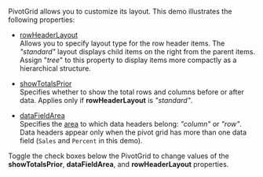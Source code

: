 PivotGrid allows you to customize its layout. This demo illustrates the following properties:

- [rowHeaderLayout](/Documentation/ApiReference/UI_Components/dxPivotGrid/Configuration/#rowHeaderLayout)            
Allows you to specify layout type for the row header items. The *"standard"* layout displays child items on the right from the parent items. Assign "*tree*" to this property to display items more compactly as a hierarchical structure. 

- [showTotalsPrior](/Documentation/ApiReference/UI_Components/dxPivotGrid/Configuration/#showTotalsPrior)        
Specifies whether to show the total rows and columns before or after data. Applies only if **rowHeaderLayout** is *"standard"*.

- [dataFieldArea](/Documentation/ApiReference/UI_Components/dxPivotGrid/Configuration/#dataFieldArea)     
Specifies the [area](/Documentation/ApiReference/Data_Layer/PivotGridDataSource/Configuration/fields/#area) to which data headers belong: *"column"* or *"row"*. Data headers appear only when the pivot grid has more than one data field (`Sales` and `Percent` in this demo). 

Toggle the check boxes below the PivotGrid to change values of the **showTotalsPrior**, **dataFieldArea**, and **rowHeaderLayout** properties.

